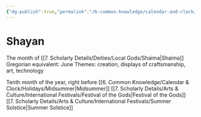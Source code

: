 ```yaml
---
{"dg-publish":true,"permalink":"/6-common-knowledge/calendar-and-clock/months/shayan/","noteIcon":""}
---
```


# Shayan

The month of [[7. Scholarly Details/Deities/Local Gods/Shaima\|Shaima]] 
Gregorian equivalent: June
Themes: creation, displays of craftsmanship, art, technology

Tenth month of the year, right before [[6. Common Knowledge/Calendar & Clock/Holidays/Midsummer\|Midsummer]]
[[7. Scholarly Details/Arts & Culture/International Festivals/Festival of the Gods\|Festival of the Gods]] 
[[7. Scholarly Details/Arts & Culture/International Festivals/Summer Solstice\|Summer Solstice]] 
